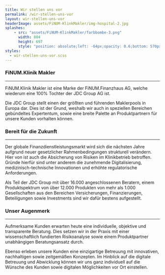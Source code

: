 ```yaml
---
title: Wir stellen uns vor
permalink: /wir-stellen-uns-vor
layout: wir-stellen-uns-vor
headerImage: assets/FiNUM-KlinkMakler/img-hospital-2.jpg
splashes:
    - src: "assets/FiNUM-KlinkMakler/farbbombe-3.png"
      width: 804
      height: 697
      style: "position: absolute;left: -64px;opacity: 0.6;bottom: 570px;"
styles:
  - wir-stellen-uns-vor.scss
---
```


### FiNUM.Klinik Makler
---

FiNUM.Klinik Makler ist eine Marke der FiNUM.Finanzhaus AG, welche wiederum eine 100% Tochter der JDC Group AG ist.

Die JDC Group stellt einen der größten und führenden Maklerpools in Europa dar. Dies ist der Grund, weshalb wir auch in speziellen Bereichen gebündeltes Expertentum, sowie eine breite Palette an Produktpartnern für unsere
Kunden vorhalten können.




### Bereit für die Zukunft
---

Der globale Finanzdienstleistungsmarkt wird sich die nächsten Jahre aufgrund neuer gesetzlicher Rahmenbedingungen strukturell verändern. Hier von ist auch die Absicherung von Risiken im Klinikbetrieb betroffen. Gründe hierfür sind unter anderem die zunehmende Digitalisierung, medizinisch-technische Innovationen und erhöhte regulatorische Anforderungen.

Als Teil der JDC Group mit über 16.000 angeschlossenen Beratern, einem Produktspektrum von über 12.000 Produkten von mehr als 1.000 Gesellschaften aus den Bereichen Versicherungen, Finanzierungen, Beteiligungen sowie Investments sind wir dafür bestens aufgestellt.





### Unser Augenmerk
---

Aufmerksame Kunden erwarten heute eine individuelle, objektive und transparente Beratung. Dies setzen wir in der Praxis mit einer wissenschaftlich fundierten Risikoanalyse sowie einem Produktpartner unabhängigen Beratungsansatz durch.

Ebenso erleben unsere Kunden eine einzigartige Betreuung mit innovativen, nachhaltigen sowie zeitgemäßen Konzepten. Im Hinblick auf die digitale Betreuung und Abwicklung können wir uns ganz individuell auf die Wünsche des Kunden sowie digitalen Möglichkeiten vor Ort einstellen. 



